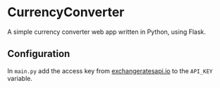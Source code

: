 # CurrencyConverter

A simple currency converter web app written in Python, using Flask.

## Configuration

In `main.py` add the access key from [exchangeratesapi.io](https://exchangeratesapi.io/) to the `API_KEY` variable.
